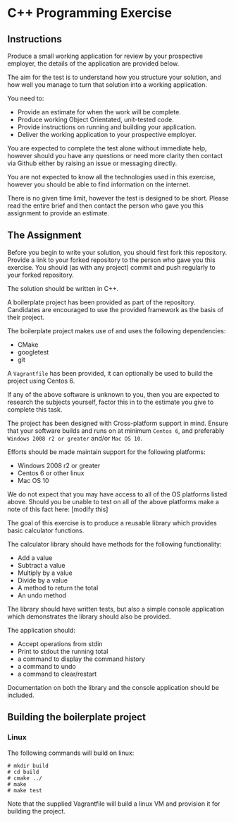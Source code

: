 # C++ Programming Exercise

## Instructions

Produce a small working application for review by your prospective employer, the
details of the application are provided below.

The aim for the test is to understand how you structure your solution, and how
well you manage to turn that solution into a working application.

You need to:

 * Provide an estimate for when the work will be complete.
 * Produce working Object Orientated, unit-tested code.
 * Provide instructions on running and building your application.
 * Deliver the working application to your prospective employer.

You are expected to complete the test alone without immediate help, however
should you have any questions or need more clarity then contact via Github
either by raising an issue or messaging directly.

You are not expected to know all the technologies used in this exercise, however
you should be able to find information on the internet.

There is no given time limit, however the test is designed to be short.  Please
read the entire brief and then contact the person who gave you this assignment
to provide an estimate.

## The Assignment

Before you begin to write your solution, you should first fork this repository.
Provide a link to your forked repository to the person who gave you this
exercise.  You should (as with any project) commit and push regularly to your
forked repository.

The solution should be written in C++.

A boilerplate project has been provided as part of the repository.  Candidates
are encouraged to use the provided framework as the basis of their project.

The boilerplate project makes use of and uses the following dependencies:

 * CMake
 * googletest
 * git

A `Vagrantfile` has been provided, it can optionally be used to build the
project using Centos 6.

If any of the above software is unknown to you, then you are expected to
research the subjects yourself, factor this in to the estimate you give to
complete this task.

The project has been designed with Cross-platform support in mind.  Ensure that
your software builds and runs on at minimum `Centos 6`, and preferably
`Windows 2008 r2 or greater` and/or `Mac OS 10`.

Efforts should be made maintain support for the following platforms:

 * Windows 2008 r2 or greater
 * Centos 6 or other linux
 * Mac OS 10

We do not expect that you may have access to all of the OS platforms listed
above.  Should you be unable to test on all of the above platforms make a note
of this fact here: [modify this]

The goal of this exercise is to produce a reusable library which provides basic
calculator functions.

The calculator library should have methods for the following functionality:

 * Add a value
 * Subtract a value
 * Multiply by a value
 * Divide by a value
 * A method to return the total
 * An undo method

The library should have written tests, but also a simple console application
which demonstrates the library should also be provided.

The application should:

 * Accept operations from stdin
 * Print to stdout the running total
 * a command to display the command history
 * a command to undo
 * a command to clear/restart

Documentation on both the library and the console application should be
included.

## Building the boilerplate project

### Linux

The following commands will build on linux:

```
# mkdir build
# cd build
# cmake ../
# make
# make test
```

Note that the supplied Vagrantfile will build a linux VM and provision it for
building the project.
